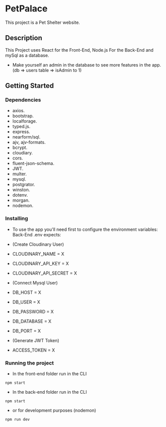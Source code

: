# PetPalace

This project is a Pet Shelter website.

## Description

This Project uses React for the Front-End, Node.js For the Back-End and mySql as a database.
- Make yourself an admin in the database to see more features in the app. (db => users table => isAdmin to 1)

## Getting Started

### Dependencies

- axios.
- bootstrap.
- localforage.
- typed.js.
- express.
- nearform/sql.
- ajv, ajv-formats.
- bcrypt.
- cloudiary.
- cors.
- fluent-json-schema.
- JWT.
- multer.
- mysql.
- postgrator.
- winston.
- dotenv.
- morgan.
- nodemon.

### Installing

- To use the app you'll need first to configure the environment variables:
  Back-End .env expects:

- (Create Cloudinary User)

- CLOUDINARY_NAME = X
- CLOUDINARY_API_KEY = X
- CLOUDINARY_API_SECRET = X

- (Connect Mysql User)

- DB_HOST = X
- DB_USER = X
- DB_PASSWORD = X
- DB_DATABASE = X
- DB_PORT = X

- (Generate JWT Token)

- ACCESS_TOKEN = X

### Running the project

- In the front-end folder run in the CLI

```
npm start
```

- In the back-end folder run in the CLI

```
npm start
```
- or for development purposes (nodemon)

```
npm run dev
```
